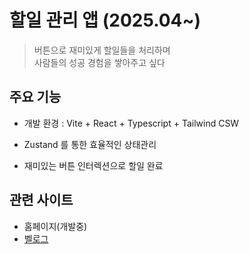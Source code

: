 # 할일 관리 앱 (2025.04~)

> 버튼으로 재미있게 할일들을 처리하며<br>
> 사람들의 성공 경험을 쌓아주고 싶다

## 주요 기능

- 개발 환경 : Vite + React + Typescript + Tailwind CSW

- Zustand 를 통한 효율적인 상태관리

- 재미있는 버튼 인터렉션으로 할일 완료

## 관련 사이트

- 홈페이지(개발중)
- [벨로그](https://velog.io/@gaebaribari/series/todolist)
